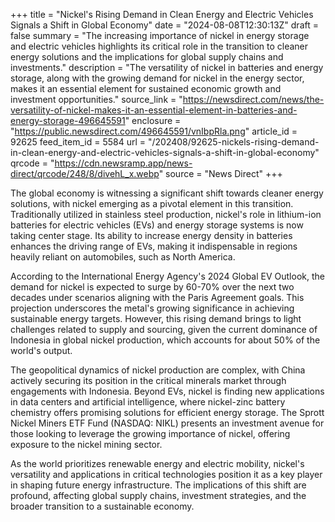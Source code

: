 +++
title = "Nickel's Rising Demand in Clean Energy and Electric Vehicles Signals a Shift in Global Economy"
date = "2024-08-08T12:30:13Z"
draft = false
summary = "The increasing importance of nickel in energy storage and electric vehicles highlights its critical role in the transition to cleaner energy solutions and the implications for global supply chains and investments."
description = "The versatility of nickel in batteries and energy storage, along with the growing demand for nickel in the energy sector, makes it an essential element for sustained economic growth and investment opportunities."
source_link = "https://newsdirect.com/news/the-versatility-of-nickel-makes-it-an-essential-element-in-batteries-and-energy-storage-496645591"
enclosure = "https://public.newsdirect.com/496645591/vnIbpRla.png"
article_id = 92625
feed_item_id = 5584
url = "/202408/92625-nickels-rising-demand-in-clean-energy-and-electric-vehicles-signals-a-shift-in-global-economy"
qrcode = "https://cdn.newsramp.app/news-direct/qrcode/248/8/divehL_x.webp"
source = "News Direct"
+++

<p>The global economy is witnessing a significant shift towards cleaner energy solutions, with nickel emerging as a pivotal element in this transition. Traditionally utilized in stainless steel production, nickel's role in lithium-ion batteries for electric vehicles (EVs) and energy storage systems is now taking center stage. Its ability to increase energy density in batteries enhances the driving range of EVs, making it indispensable in regions heavily reliant on automobiles, such as North America.</p><p>According to the International Energy Agency's 2024 Global EV Outlook, the demand for nickel is expected to surge by 60-70% over the next two decades under scenarios aligning with the Paris Agreement goals. This projection underscores the metal's growing significance in achieving sustainable energy targets. However, this rising demand brings to light challenges related to supply and sourcing, given the current dominance of Indonesia in global nickel production, which accounts for about 50% of the world's output.</p><p>The geopolitical dynamics of nickel production are complex, with China actively securing its position in the critical minerals market through engagements with Indonesia. Beyond EVs, nickel is finding new applications in data centers and artificial intelligence, where nickel-zinc battery chemistry offers promising solutions for efficient energy storage. The Sprott Nickel Miners ETF Fund (NASDAQ: NIKL) presents an investment avenue for those looking to leverage the growing importance of nickel, offering exposure to the nickel mining sector.</p><p>As the world prioritizes renewable energy and electric mobility, nickel's versatility and applications in critical technologies position it as a key player in shaping future energy infrastructure. The implications of this shift are profound, affecting global supply chains, investment strategies, and the broader transition to a sustainable economy.</p>